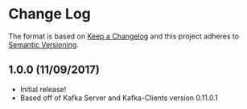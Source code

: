 # Change Log
The format is based on [Keep a Changelog](http://keepachangelog.com/)
and this project adheres to [Semantic Versioning](http://semver.org/).

## 1.0.0 (11/09/2017)
- Initial release!
- Based off of Kafka Server and Kafka-Clients version 0.11.0.1

